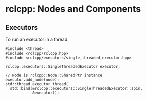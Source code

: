# rclcpp: Nodes and Components

## Executors

To run an executor in a thread:

```
#include <thread>
#include <rclcpp/rclcpp.hpp>
#include <rclcpp/executors/single_threaded_executor.hpp>

rclcpp::executors::SingleThreadedExecutor executor;

// Node is rclcpp::Node::SharedPtr instance
executor.add_node(node);
std::thread executor_thread(
  std::bind(&rclcpp::executors::SingleThreadedExecutor::spin,
            &executor));
```
